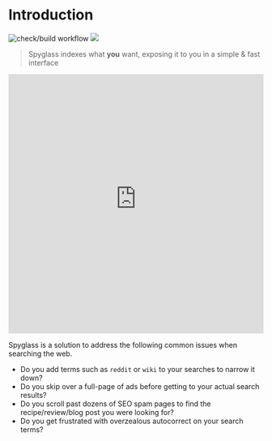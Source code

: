 # Introduction

![check/build workflow](https://github.com/a5huynh/spyglass/actions/workflows/rust.yml/badge.svg)
[![](https://img.shields.io/badge/discord-join%20the%20community-blue)](https://discord.gg/663wPVBSTB)

> Spyglass indexes what **you** want, exposing it to you in a simple & fast interface

<iframe width="100%" height="512" src="https://www.youtube-nocookie.com/embed/yL7dVWAOhdg" title="YouTube video player" frameborder="0" allow="accelerometer; autoplay; clipboard-write; encrypted-media; gyroscope; picture-in-picture" allowfullscreen></iframe>

Spyglass is a solution to address the following common issues when searching the web.
* Do you add terms such as `reddit` or `wiki` to your searches to narrow it down?
* Do you skip over a full-page of ads before getting to your actual search results?
* Do you scroll past dozens of SEO spam pages to find the recipe/review/blog post you were looking for?
* Do you get frustrated with overzealous autocorrect on your search terms?
